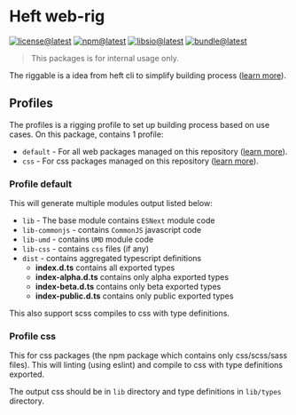 # Heft web-rig

[![license@latest][img:license@latest]][link:license@latest]
[![npm@latest][img:npm@latest]][link:npm@latest]
[![libsio@latest][img:libsio@latest]][link:libsio@latest]
[![bundle@latest][img:bundle@latest]][link:bundle@latest]

> This packages is for internal usage only.

The riggable is a idea from heft cli to simplify building process
([learn more][link:heft-rigging]).

## Profiles

The profiles is a rigging profile to set up building process based on use cases.
On this package, contains 1 profile:

- `default` - For all web packages managed on this repository ([learn more](#profile-default)).
- `css` - For css packages managed on this repository ([learn more](#profile-default)).

### Profile default

This will generate multiple modules output listed below:

- `lib` - The base module contains `ESNext` module code
- `lib-commonjs` - contains `CommonJS` javascript code
- `lib-umd` - contains `UMD` module code
- `lib-css` - contains `css` files (if any)
- `dist` - contains aggregated typescript definitions
  - **index.d.ts** contains all exported types
  - **index-alpha.d.ts** contains only alpha exported types
  - **index-beta.d.ts** contains only beta exported types
  - **index-public.d.ts** contains only public exported types

This also support scss compiles to css with type definitions.

### Profile css

This for css packages (the npm package which contains only css/scss/sass files).
This will linting (using eslint) and compile to css with type definitions exported.

The output css should be in `lib` directory and
type definitions in `lib/types` directory.

<!-- LINKS SECTION -->

[img:license@latest]: https://img.shields.io/npm/l/%40kcinternals%2Fheft-web-rig?style=flat-square
[link:license@latest]: ../../LICENSE

[img:npm@latest]: https://img.shields.io/npm/v/@kcinternals/heft-web-rig/latest?style=flat-square
[link:npm@latest]: https://www.npmjs.com/package/@kcinternals/heft-web-rig/v/latest

[img:libsio@latest]: https://img.shields.io/librariesio/release/npm/@kcinternals/heft-web-rig?style=flat-square
[link:libsio@latest]: https://libraries.io/npm/@kcinternals%2Fheft-web-rig

[img:bundle@latest]: https://img.shields.io/bundlephobia/min/@kcinternals/heft-web-rig/latest?style=flat-square&label=size
[link:bundle@latest]: https://bundlephobia.com/result?p=@kcinternals/heft-web-rig@latest

[link:heft-rigging]: https://heft.rushstack.io/pages/intro/rig_packages/
